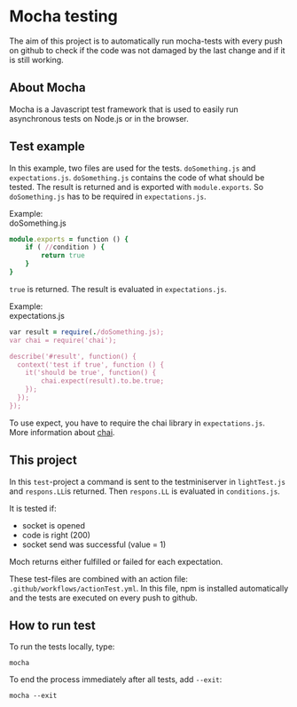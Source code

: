 # Mocha testing

The aim of this project is to automatically run mocha-tests with every push on github to check if the code was not damaged by the last change and if it is still working.

## About Mocha
Mocha is a Javascript test framework that is used to easily run asynchronous tests on Node.js or in the browser.

## Test example

In this example, two files are used for the tests. `doSomething.js` and `expectations.js`.
`doSomething.js` contains the code of what should be tested. The result is returned and is exported with `module.exports`. So `doSomething.js` has to be required in `expectations.js`.

Example:<br>
doSomething.js

```ruby
module.exports = function () { 
    if ( //condition ) {
        return true
    }
}
```

`true` is returned. The result is evaluated in `expectations.js`.

Example: <br>
expectations.js

```ruby
var result = require(./doSomething.js);
var chai = require('chai');

describe('#result', function() {
  context('test if true', function () {  
    it('should be true', function() {
        chai.expect(result).to.be.true;
    });
  });
});
```

To use expect, you have to require the chai library in `expectations.js`. <br>
More information about [chai](https://www.chaijs.com/).

## This project
In this `test`-project a command is sent to the testminiserver in `lightTest.js` and `respons.LL`is returned. 
Then `respons.LL` is evaluated in `conditions.js`.

It is tested if:
* socket is opened
* code is right (200)
* socket send was successful (value = 1)

Moch returns either fulfilled or failed for each expectation.

These test-files are combined with an action file: `.github/workflows/actionTest.yml`. 
In this file, npm is installed automatically and the tests are executed on every push to github.

## How to run test
To run the tests locally, type:
``` 
mocha
```
To end the process immediately after all tests, add `--exit`:
```
mocha --exit
```
